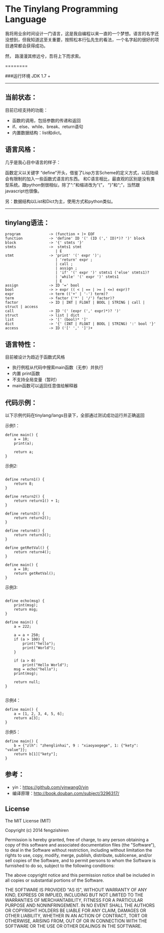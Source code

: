 The Tinylang Programming Language
====

我将用业余时间设计一门语言，这是我自编程以来一直的一个梦想。语言的名字还没想到，但我知道这至关重要，按照松本行弘先生的看法，一个名字起的很好的项目通常都会获得成功。

然， 路漫漫其修远兮，吾将上下而求索。

========

###运行环境
JDK 1.7 +

--------

当前状态：
--------
目前已经支持的功能：
* 函数的调用，包括参数的传递和返回
* if、else、while、break、return语句
* 内置数据结构：list和dict。




语言风格：
--------
几乎是我心目中语言的样子： 

函数定义以关键字 “define”开头，借鉴了Lisp方言Scheme的定义方式，以后陆续会有限制的加入一些函数式语言的东西。
和C语言相比，最直观的区别是没有类型系统。跟python倒很相似，除了“:”和缩进改为“{”， “}”和“;”，当然跟javascript也很像。

另：数据结构以List和Dict为主，使用方式和python类似。





-----------------------



tinylang语法：
--------

```
program             -> (function + )+ EOF
function            -> 'define' ID '(' (ID (',' ID)*)? ')' block
block               -> '{' stmts '}'
stmts               ->  stmts1 stmt
                       | E
stmt                -> 'print' '(' expr ')';
                       | 'return' expr ;
                       | call ;
                       | assign ;
                       | 'if' '(' expr ')' stmts1 ('else' stmts1)?
                       | 'while' '(' expr ')' stmts1
                       | E
assign              -> ID '=' bool
bool                -> > expr (( < | == | >= | <=) expr)?
expr                -> term (('+' | '-') term)?
term                -> factor ('*' | '/') factor)?
factor              -> ID | INT | FLOAT | BOOL | STRING | call | struct | access
call                -> ID '(' (expr (',' expr)*)? ')'
struct              -> list | dict
list                -> '[' (bool)* ']'
dict                -> '{' (INT | FLOAT | BOOL | STRING) ':' bool '}'
access              -> ID ('[' ',' ']')+ 
```



语言特性：
--------
目前被设计为趋近于函数式风格
* 执行例程从代码中搜索main函数（无参）并执行
* 内置 print函数
* 不支持全局变量（暂时）
* main函数可以返回任意值给解释器




代码示例：
--------

以下示例代码在tinylang/langs目录下，全部通过测试成功运行并正确返回

示例1：

```
define main() {
	a = 10;
	print(a);
	
	return a;
}
```


示例2:

```

define return1() {
	return 8;
}

define return2() {
	return return1() + 1;
}

define return3() {
	return return2();
}

define return4() {
	return return3();
}

define getRetVal() {
	return return4();
}

define main() {
	a = 10;
	return getRetVal();
}

```


示例3:

```

define echo(msg) {
	print(msg);
	return msg;
}

define main() {
	a = 222;
	
	a = a + 250;
	if (a > 100) {
		print("hello");
		print("World");
	}
	
	if (a > 0)
		print("Hello World");
	msg = echo("hello");
	print(msg);
	
	return null;
}


```

示例4：
```
define main() {
	a = [1, 2, 3, 4, 5, 6];
	return a[3];
}
```

示例5：
```
define main() {
	b = {"zlh": "zhenglinhai", 9 : "xiaoyaogege", 1: {"kety": "value"}};
	return b[1]["kety"];
}
```

参考：
--------
* yin：https://github.com/yinwang0/yin
* 编译原理：http://book.douban.com/subject/3296317/


License
--------

The MIT License (MIT)

Copyright (c) 2014 fengzishiren

Permission is hereby granted, free of charge, to any person obtaining a copy
of this software and associated documentation files (the "Software"), to deal
in the Software without restriction, including without limitation the rights
to use, copy, modify, merge, publish, distribute, sublicense, and/or sell
copies of the Software, and to permit persons to whom the Software is
furnished to do so, subject to the following conditions:

The above copyright notice and this permission notice shall be included in all
copies or substantial portions of the Software.

THE SOFTWARE IS PROVIDED "AS IS", WITHOUT WARRANTY OF ANY KIND, EXPRESS OR
IMPLIED, INCLUDING BUT NOT LIMITED TO THE WARRANTIES OF MERCHANTABILITY,
FITNESS FOR A PARTICULAR PURPOSE AND NONINFRINGEMENT. IN NO EVENT SHALL THE
AUTHORS OR COPYRIGHT HOLDERS BE LIABLE FOR ANY CLAIM, DAMAGES OR OTHER
LIABILITY, WHETHER IN AN ACTION OF CONTRACT, TORT OR OTHERWISE, ARISING FROM,
OUT OF OR IN CONNECTION WITH THE SOFTWARE OR THE USE OR OTHER DEALINGS IN THE
SOFTWARE.
